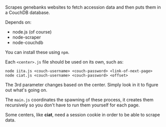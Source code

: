 Scrapes genebanks websites to fetch accession data and then puts them in a CouchDB database.

Depends on:

- node.js (of course)
- node-scraper
- node-couchdb

You can install these using `npm`.

Each `<center>.js` file should be used on its own, such as:

    node iita.js <couch-username> <couch-password> <link-of-next-page>
    node ciat.js <couch-username> <couch-password> <offset>

The 3rd parameter changes based on the center. Simply look in it to figure out what's going on.

The `main.js` coordinates the spawning of these process, it creates them recursively so you don't have to run them yourself for each page.

Some centers, like **ciat**, need a session cookie in order to be able to scrape data.
